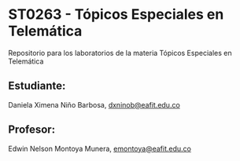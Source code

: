 # ST0263 - Tópicos Especiales en Telemática
Repositorio para los laboratorios de la materia Tópicos Especiales en Telemática

## Estudiante:
Daniela Ximena Niño Barbosa, dxninob@eafit.edu.co

## Profesor:
Edwin Nelson Montoya Munera, emontoya@eafit.edu.co
